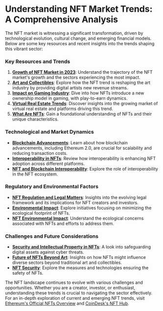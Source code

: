 # Understanding NFT Market Trends: A Comprehensive Analysis

The NFT market is witnessing a significant transformation, driven by technological evolution, cultural change, and emerging financial models. Below are some key resources and recent insights into the trends shaping this vibrant sector:

### Key Resources and Trends

1. **[Growth of NFT Market in 2023](https://cryptoslate.com/nft-market-growth-in-2023/)**: Understand the trajectory of the NFT market's growth and the sectors experiencing the most impact.
2. **[Art and Collectibles](https://www.artsy.net/article/editorial-how-the-nft-market-is-impacting-the-traditional-art-industry)**: Explore how the NFT trend is reshaping the art industry by providing digital artists new revenue streams.
3. **[Impact on Gaming Industry](https://www.coindesk.com/business/2023/01/14/how-nfts-are-changing-the-gaming-industry/)**: Dive into how NFTs introduce a new ownership model in gaming, with play-to-earn dynamics.
4. **[Virtual Real Estate Trends](https://cointelegraph.com/news/virtual-real-estate-predictions-for-2023)**: Discover insights into the growing market of virtual real estate and platforms driving this trend.
5. **[What Are NFTs](https://www.license-token.com/wiki/what-are-nf-ts)**: Gain a foundational understanding of NFTs and their unique characteristics.

### Technological and Market Dynamics

- **[Blockchain Advancements](https://ethereum.org/en/eth2/)**: Learn about how blockchain advancements, including Ethereum 2.0, are crucial for scalability and reducing transaction costs.
- **[Interoperability in NFTs](https://www.forbes.com/sites/ninabambysheva/2022/04/04/interoperability-the-next-frontier-for-the-nft-market/?sh=3f52d4b362c5)**: Review how interoperability is enhancing NFT adoption across different platforms.
- **[NFT and Blockchain Interoperability](https://www.license-token.com/wiki/nft-and-blockchain-interoperability)**: Explore the role of interoperability in the NFT ecosystem.

### Regulatory and Environmental Factors

- **[NFT Regulation and Legal Matters](https://www.law360.com/articles/1564982/new-regulatory-guidance-for-nfts-2023)**: Insights into the evolving legal framework and its implications for NFT creators and investors.
- **[Environmental Impact](https://techcrunch.com/2022/03/01/how-the-nft-community-is-responding-to-the-environmental-impact-of-blockchain/)**: Explore initiatives focusing on minimizing the ecological footprint of NFTs.
- **[NFT Environmental Impact](https://www.license-token.com/wiki/nft-environmental-impact)**: Understand the ecological concerns associated with NFTs and efforts to address them.

### Challenges and Future Considerations

- **[Security and Intellectual Property in NFTs](https://www.nasdaq.com/articles/nft-security:-is-your-nft-safe-2022)**: A look into safeguarding digital assets against cyber threats.
- **[Future of NFTs Beyond Art](https://www.hollywoodreporter.com/news/future-nfts-movies-beyond-1235050731/)**: Insights on how NFTs might influence diverse sectors beyond traditional art and collectibles.
- **[NFT Security](https://www.license-token.com/wiki/nft-security)**: Explore the measures and technologies ensuring the safety of NFTs.

The NFT landscape continues to evolve with various challenges and opportunities. Whether you are a creator, investor, or enthusiast, understanding these trends is crucial to navigating the sector effectively. For an in-depth exploration of current and emerging NFT trends, visit [Ethereum's Official NFTs Overview](https://ethereum.org/en/nft/) and [CoinDesk's NFT Hub](https://www.coindesk.com/nft/).